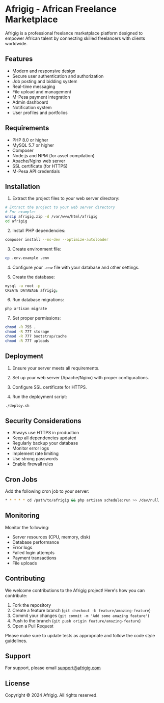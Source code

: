 # Afrigig - African Freelance Marketplace

Afrigig is a professional freelance marketplace platform designed to empower African talent by connecting skilled freelancers with clients worldwide.

## Features

- Modern and responsive design
- Secure user authentication and authorization
- Job posting and bidding system
- Real-time messaging
- File upload and management
- M-Pesa payment integration
- Admin dashboard
- Notification system
- User profiles and portfolios

## Requirements

- PHP 8.0 or higher
- MySQL 5.7 or higher
- Composer
- Node.js and NPM (for asset compilation)
- Apache/Nginx web server
- SSL certificate (for HTTPS)
- M-Pesa API credentials

## Installation

1. Extract the project files to your web server directory:

```bash
# Extract the project to your web server directory
# For example:
unzip afrigig.zip -d /var/www/html/afrigig
cd afrigig
```

2. Install PHP dependencies:

```bash
composer install --no-dev --optimize-autoloader
```

3. Create environment file:

```bash
cp .env.example .env
```

4. Configure your `.env` file with your database and other settings.

5. Create the database:

```bash
mysql -u root -p
CREATE DATABASE afrigig;
```

6. Run database migrations:

```bash
php artisan migrate
```

7. Set proper permissions:

```bash
chmod -R 755 .
chmod -R 777 storage
chmod -R 777 bootstrap/cache
chmod -R 777 uploads
```

## Deployment

1. Ensure your server meets all requirements.

2. Set up your web server (Apache/Nginx) with proper configurations.

3. Configure SSL certificate for HTTPS.

4. Run the deployment script:

```bash
./deploy.sh
```

## Security Considerations

- Always use HTTPS in production
- Keep all dependencies updated
- Regularly backup your database
- Monitor error logs
- Implement rate limiting
- Use strong passwords
- Enable firewall rules

## Cron Jobs

Add the following cron job to your server:

```bash
* * * * * cd /path/to/afrigig && php artisan schedule:run >> /dev/null 2>&1
```

## Monitoring

Monitor the following:

- Server resources (CPU, memory, disk)
- Database performance
- Error logs
- Failed login attempts
- Payment transactions
- File uploads

## Contributing

We welcome contributions to the Afrigig project! Here's how you can contribute:

1. Fork the repository
2. Create a feature branch (`git checkout -b feature/amazing-feature`)
3. Commit your changes (`git commit -m 'Add some amazing feature'`)
4. Push to the branch (`git push origin feature/amazing-feature`)
5. Open a Pull Request

Please make sure to update tests as appropriate and follow the code style guidelines.

## Support

For support, please email support@afrigig.com

## License

Copyright © 2024 Afrigig. All rights reserved.
